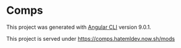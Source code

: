 # Comps

This project was generated with [Angular CLI](https://github.com/angular/angular-cli) version 9.0.1.

This project is served under https://comps.hatemldev.now.sh/mods
